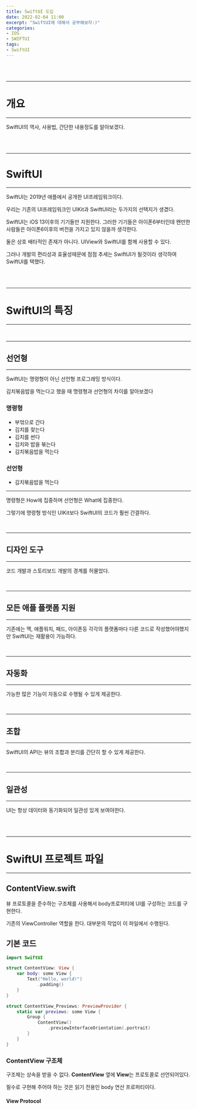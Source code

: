 ```yaml
---
title: SwiftUI 도입
date: 2022-02-04 11:00
excerpt: "SwiftUI에 대해서 공부해보자:)"
categories:
- IOS
- SWIFTUI
tags:
- SwiftUI
---
```



<br />
<br />

---

# 개요

---

SwiftUI의 역사, 사용법, 간단한 내용정도를 알아보겠다.


<br />
<br />

---

# SwiftUI

---

SwiftUI는 2019년 애플에서 공개한 UI프레임워크이다.

우리는 기존의 UI프레임워크인 UIKit과 SwiftUI라는 두가지의 선택지가 생겼다. 

SwiftUI는 iOS 13이후의 기기들만 지원한다. 그러한 기기들은 아이폰6부터인데 왠만한 사람들은 아이폰6이후의 버전을 가지고 있지 않을까 생각한다.

둘은 상호 배타적인 존재가 아니다. UIView와 SwiftUI를 함께 사용할 수 있다.

그러나 개발의 편리성과 효율성때문에 점점 추세는 SwiftUI가 될것이라 생각하여 SwiftUI를 택했다.


<br />
<br />

---

# SwiftUI의 특징

---

<br />

---

## 선언형

---

SwiftUI는 명령형이 아닌 선언형 프로그래밍 방식이다.

김치볶음밥을 먹는다고 했을 때 명령형과 선언형의 차이를 알아보겠다

### 명령형

* 부얶으로 간다
* 김치를 찾는다
* 김치를 썬다
* 김치와 밥을 볶는다
* 김치볶음밥을 먹는다

### 선언형

* 김치볶음밥을 먹는다

---

명령형은 How에 집중하며 선언형은 What에 집중한다.

그렇기에 명령형 방식인 UIKit보다 SwiftUI의 코드가 훨씬 간결하다.

<br />

---

## 디자인 도구

---

코드 개발과 스토리보드 개발의 경계를 허물었다.

<br />

---

## 모든 애플 플랫폼 지원

---

기존에는 맥, 애플워치, 패드, 아이폰등 각각의 플랫폼마다 다른 코드로 작성했어야했지만 SwiftUI는 재활용이 가능하다.


<br />

---

## 자동화

---

가능한 많은 기능이 자동으로 수행될 수 있게 제공한다.

<br />

---

## 조합

---

SwiftUI의 API는 뷰의 조합과 분리를 간단히 할 수 있게 제공한다.


<br />

---

## 일관성

---

UI는 항상 데이터와 동기화되어 일관성 있게 보여야한다.

<br />
<br />

---

# SwiftUI 프로젝트 파일

---

## ContentView.swift

뷰 프로토콜을 준수하는 구조체를 사용해서 body프로퍼티에 UI를 구성하는 코드를 구현한다. 

기존의 ViewController 역할을 한다. 대부분의 작업이 이 파일에서 수행된다.


## 기본 코드

```swift
import SwiftUI

struct ContentView: View {
    var body: some View {
        Text("Hello, world!")
            .padding()
    }
}

struct ContentView_Previews: PreviewProvider {
    static var previews: some View {
        Group {
            ContentView()
                .previewInterfaceOrientation(.portrait)
        }
    }
}
```

### ContentView 구조체

구조체는 상속을 받을 수 없다.  **ContentView** 옆에 **View**는 프로토콜로 선언되어있다.

필수로 구현해 주어야 하는 것은 읽기 전용인 body 연산 프로퍼티이다.

#### View Protocol
